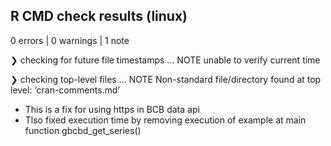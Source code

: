 ## R CMD check results (linux)

0 errors | 0 warnings | 1 note

❯ checking for future file timestamps ... NOTE
  unable to verify current time

❯ checking top-level files ... NOTE
  Non-standard file/directory found at top level:
    ‘cran-comments.md’
    
* This is a fix for using https in BCB data api
* Tlso fixed execution time by removing execution of example at main function gbcbd_get_series()


